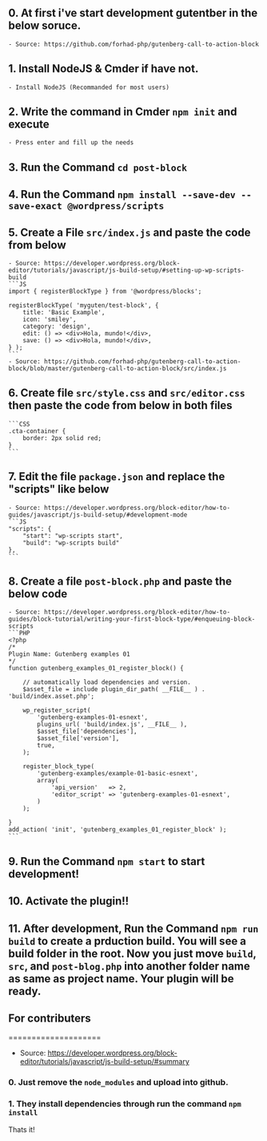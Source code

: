 ## 0. At first i've start development gutentber in the below soruce. 
	- Source: https://github.com/forhad-php/gutenberg-call-to-action-block
## 1. Install NodeJS & Cmder if have not.
	- Install NodeJS (Recommanded for most users)
## 2. Write the command in Cmder `npm init` and execute
	- Press enter and fill up the needs
## 3. Run the Command `cd post-block`
## 4. Run the Command `npm install --save-dev --save-exact @wordpress/scripts`
## 5. Create a File `src/index.js` and paste the code from below
	- Source: https://developer.wordpress.org/block-editor/tutorials/javascript/js-build-setup/#setting-up-wp-scripts-build
	```JS
	import { registerBlockType } from '@wordpress/blocks';
 
	registerBlockType( 'myguten/test-block', {
		title: 'Basic Example',
		icon: 'smiley',
		category: 'design',
		edit: () => <div>Hola, mundo!</div>,
		save: () => <div>Hola, mundo!</div>,
	} );
	```
	- Source: https://github.com/forhad-php/gutenberg-call-to-action-block/blob/master/gutenberg-call-to-action-block/src/index.js
## 6. Create file `src/style.css` and `src/editor.css` then paste the code from below in both files
	```CSS
	.cta-container {
		border: 2px solid red;
	}
	```
## 7. Edit the file `package.json` and replace the "scripts" like below
	- Source: https://developer.wordpress.org/block-editor/how-to-guides/javascript/js-build-setup/#development-mode
	```JS
	"scripts": {
		"start": "wp-scripts start",
		"build": "wp-scripts build"
  	},
	```
## 8. Create a file `post-block.php` and paste the below code
	- Source: https://developer.wordpress.org/block-editor/how-to-guides/block-tutorial/writing-your-first-block-type/#enqueuing-block-scripts
	```PHP
	<?php
	/*
	Plugin Name: Gutenberg examples 01
	*/
	function gutenberg_examples_01_register_block() {

		// automatically load dependencies and version.
		$asset_file = include plugin_dir_path( __FILE__ ) . 'build/index.asset.php';

		wp_register_script(
			'gutenberg-examples-01-esnext',
			plugins_url( 'build/index.js', __FILE__ ),
			$asset_file['dependencies'],
			$asset_file['version'],
			true,
		);

		register_block_type(
			'gutenberg-examples/example-01-basic-esnext',
			array(
				'api_version'   => 2,
				'editor_script' => 'gutenberg-examples-01-esnext',
			)
		);

	}
	add_action( 'init', 'gutenberg_examples_01_register_block' );
	```
## 9. Run the Command `npm start` to start development!
## 10. Activate the plugin!!
## 11. After development, Run the Command `npm run build` to create a prduction build. You will see a build folder in the root. Now you just move `build`, `src`, and `post-blog.php` into another folder name as same as project name. Your plugin will be ready.



## For contributers
====================
- Source: https://developer.wordpress.org/block-editor/tutorials/javascript/js-build-setup/#summary
### 0. Just remove the `node_modules` and upload into github.
### 1. They install dependencies through run the command `npm install`
Thats it!